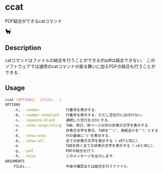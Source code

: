 # ccat

PDF結合ができるcatコマンド

<img width="20" alt="ccat_icon.svg" src="./img/ccat_icon.svg">

## Description

catコマンドはファイルの結合を行うことができるがpdfは結合できない．
このソフトウェアでは通常のcatコマンドの振る舞いに加えPDFの結合も行うことができる．

## Usage

```sh
ccat [OPTIONS]  [FILEs...]
OPTIONS
    -n, --number            行番号を表示する．
    -b, --number-nonblank   行番号を表示する．ただし空白行には付けない．
    -s, --squeeze-blank     連続した空行を1行にする．
    -v, --show-nonprinting  TAB、改行、改ページ以外の非表示文字を表示する．
    -t                      非表示文字を表示、TABを"^I"、用紙送りを"^L"とする．
    -E, --show-ends         行の最後に"$"を表示する．
    -A, --show-all          全ての非表示文字を表示する（-vETと同じ）．
    -e                      TABを除く全ての非表示文字を表示する（-vEと同じ）．
    -p, --pdf               PDFの結合を行う．
    -h, --help              このメッセージを出力します．
ARGUMENTS
    FILEs...                中身の確認または結合を行うファイル．
```
